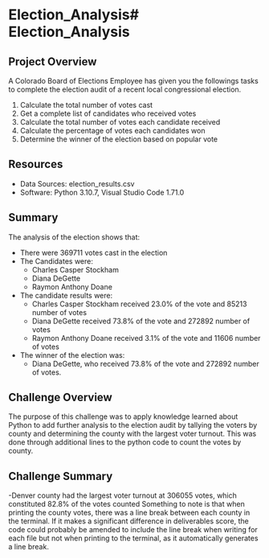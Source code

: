 # Election_Analysis# Election_Analysis

## Project Overview
A Colorado Board of Elections Employee has given you the followings tasks to complete the election audit of a recent local congressional election.

1) Calculate the total number of votes cast
2) Get a complete list of candidates who received votes
3) Calculate the total number of votes each candidate received
4) Calculate the percentage of votes each candidates won
5) Determine the winner of the election based on popular vote

## Resources
- Data Sources: election_results.csv
- Software: Python 3.10.7, Visual Studio Code 1.71.0

## Summary
The analysis of the election shows that:
- There were 369711 votes cast in the election
- The Candidates were:
  - Charles Casper Stockham
  - Diana DeGette
  - Raymon Anthony Doane
- The candidate results were:
  - Charles Casper Stockham received 23.0% of the vote and 85213 number of votes
  - Diana DeGette received 73.8% of the vote and 272892 number of votes
  - Raymon Anthony Doane received 3.1% of the vote and 11606 number of votes
- The winner of the election was:
  - Diana DeGette, who received 73.8% of the vote and 272892 number of votes.

## Challenge Overview
The purpose of this challenge was to apply knowledge learned about Python to add further analysis to the election audit by tallying the voters by county and determining the county with the largest voter turnout. This was done through additional lines to the python code to count the votes by county.
## Challenge Summary
-Denver county had the largest voter turnout at 306055 votes, which constituted 82.8% of the votes counted
Something to note is that when printing the county votes, there was a line break between each county in the terminal. If it makes a significant difference in deliverables score, the code could probably be amended to include the line break when writing for each file but not when printing to the terminal, as it automatically generates a line break. 
